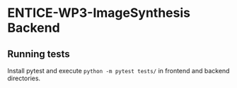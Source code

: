 ENTICE-WP3-ImageSynthesis Backend
=================================

Running tests
-------------

Install pytest and execute `python -m pytest tests/` in frontend and backend directories.